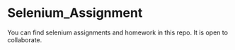 # Selenium_Assignment
You can find selenium assignments and homework in this repo.
It is open to collaborate.
